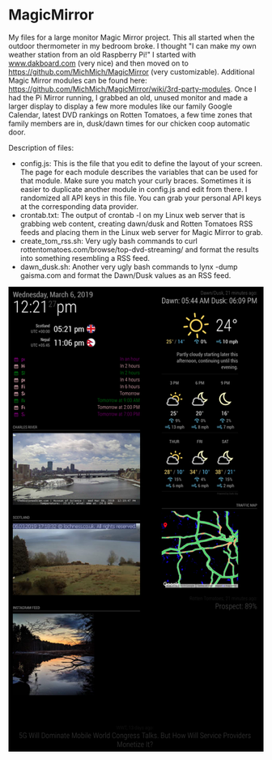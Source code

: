 # MagicMirror
My files for a large monitor Magic Mirror project. This all started when the outdoor thermometer in my bedroom broke. I thought "I can make my own weather station from an old Raspberry Pi!" I started with www.dakboard.com (very nice) and then moved on to https://github.com/MichMich/MagicMirror (very customizable). Additional Magic Mirror modules can be found here: https://github.com/MichMich/MagicMirror/wiki/3rd-party-modules. Once I had the Pi Mirror running, I grabbed an old, unused monitor and made a larger display to display a few more modules like our family Google Calendar, latest DVD rankings on Rotten Tomatoes, a few time zones that family members are in, dusk/dawn times for our chicken coop automatic door.

Description of files:<br>
<ul>
<li>config.js: This is the file that you edit to define the layout of your screen. The page for each module describes the variables that can be used for that module. Make sure you match your curly braces. Sometimes it is easier to duplicate another module in config.js and edit from there. I randomized all API keys in this file. You can grab your personal API keys at the corresponding data provider.</li>
<li>crontab.txt: The output of crontab -l on my Linux web server that is grabbing web content, creating dawn/dusk and Rotten Tomatoes RSS feeds and placing them in the Linux web server for Magic Mirror to grab.</li>
<li>create_tom_rss.sh: Very ugly bash commands to curl rottentomatoes.com/browse/top-dvd-streaming/ and format the results into something resembling a RSS feed.</li>
<li>dawn_dusk.sh: Another very ugly bash commands to lynx -dump gaisma.com and format the Dawn/Dusk values as an RSS feed.</li>
</ul>
<img src="Monitor_Screenv2.png" alt="Monitor Screen">
